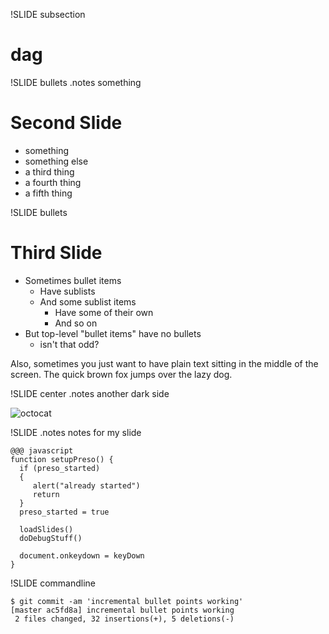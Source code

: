 !SLIDE subsection
# dag #

!SLIDE bullets
.notes something

# Second Slide #

* something
* something else
* a third thing
* a fourth thing
* a fifth thing

!SLIDE bullets
# Third Slide

* Sometimes bullet items
  * Have sublists
  * And some sublist items
    * Have some of their own
    * And so on
* But top-level "bullet items" have no bullets
  * isn't that odd?

Also, sometimes you just want to have plain text sitting in the middle
of the screen. The quick brown fox jumps over the lazy dog.

!SLIDE center
.notes another dark side

![octocat](octocat.png)

!SLIDE
.notes notes for my slide

	@@@ javascript
	function setupPreso() {
	  if (preso_started)
	  {
	     alert("already started")
	     return
	  }
	  preso_started = true

	  loadSlides()
	  doDebugStuff()

	  document.onkeydown = keyDown
	}

!SLIDE commandline

	$ git commit -am 'incremental bullet points working'
	[master ac5fd8a] incremental bullet points working
	 2 files changed, 32 insertions(+), 5 deletions(-)
